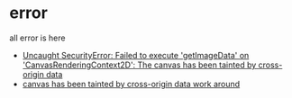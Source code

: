 # error
all error is here

* [Uncaught SecurityError: Failed to execute 'getImageData' on 'CanvasRenderingContext2D': The canvas has been tainted by cross-origin data](http://stackoverflow.com/questions/26688168/uncaught-securityerror-failed-to-execute-getimagedata-on-canvasrenderingcont)
* [canvas has been tainted by cross-origin data work around](http://stackoverflow.com/questions/18474727/canvas-has-been-tainted-by-cross-origin-data-work-around)
